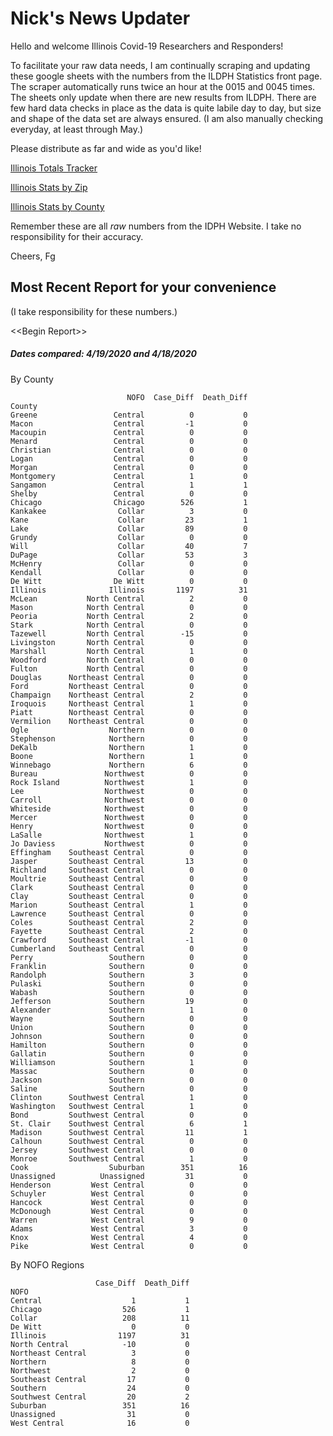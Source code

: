 # Nick's News Updater

Hello and welcome Illinois Covid-19 Researchers and Responders!

To facilitate your raw data needs, I am continually scraping and updating these google sheets with the numbers from the ILDPH Statistics front page.
The scraper automatically runs twice an hour at the 0015 and 0045 times. The sheets only update when there are new results from ILDPH.
There are few hard data checks in place as the data is quite labile day to day, but size and shape of the data set are always ensured. 
(I am also manually checking everyday, at least through May.)

Please distribute as far and wide as you'd like!

[Illinois Totals Tracker](https://drive.google.com/open?id=1MWNebArAjjTTtJdxQcnUakShSbADhccx3xw28L2Nflo)

[Illinois Stats by Zip](https://drive.google.com/open?id=11P36C4z4B2vIXSfgchfAwWfLRnUD0zqg0Ki-MWCiC58)

[Illinois Stats by County](https://drive.google.com/open?id=1sbLLUOqEv_s2eOh3iQyWRw7JOB8rixfu1oBXgPy8zP8)

Remember these are all _raw_ numbers from the IDPH Website.
I take no responsibility for their accuracy.

Cheers, Fg

## Most Recent Report for your convenience
(I take responsibility for these numbers.)

\<<Begin Report\>>

##### Dates compared: 4/19/2020 and 4/18/2020

By County

```
                          NOFO  Case_Diff  Death_Diff
County                                               
Greene                 Central          0           0
Macon                  Central         -1           0
Macoupin               Central          0           0
Menard                 Central          0           0
Christian              Central          0           0
Logan                  Central          0           0
Morgan                 Central          0           0
Montgomery             Central          1           0
Sangamon               Central          1           1
Shelby                 Central          0           0
Chicago                Chicago        526           1
Kankakee                Collar          3           0
Kane                    Collar         23           1
Lake                    Collar         89           0
Grundy                  Collar          0           0
Will                    Collar         40           7
DuPage                  Collar         53           3
McHenry                 Collar          0           0
Kendall                 Collar          0           0
De Witt                De Witt          0           0
Illinois              Illinois       1197          31
McLean           North Central          2           0
Mason            North Central          0           0
Peoria           North Central          2           0
Stark            North Central          0           0
Tazewell         North Central        -15           0
Livingston       North Central          0           0
Marshall         North Central          1           0
Woodford         North Central          0           0
Fulton           North Central          0           0
Douglas      Northeast Central          0           0
Ford         Northeast Central          0           0
Champaign    Northeast Central          2           0
Iroquois     Northeast Central          1           0
Piatt        Northeast Central          0           0
Vermilion    Northeast Central          0           0
Ogle                  Northern          0           0
Stephenson            Northern          0           0
DeKalb                Northern          1           0
Boone                 Northern          1           0
Winnebago             Northern          6           0
Bureau               Northwest          0           0
Rock Island          Northwest          1           0
Lee                  Northwest          0           0
Carroll              Northwest          0           0
Whiteside            Northwest          0           0
Mercer               Northwest          0           0
Henry                Northwest          0           0
LaSalle              Northwest          1           0
Jo Daviess           Northwest          0           0
Effingham    Southeast Central          0           0
Jasper       Southeast Central         13           0
Richland     Southeast Central          0           0
Moultrie     Southeast Central          0           0
Clark        Southeast Central          0           0
Clay         Southeast Central          0           0
Marion       Southeast Central          1           0
Lawrence     Southeast Central          0           0
Coles        Southeast Central          2           0
Fayette      Southeast Central          2           0
Crawford     Southeast Central         -1           0
Cumberland   Southeast Central          0           0
Perry                 Southern          0           0
Franklin              Southern          0           0
Randolph              Southern          3           0
Pulaski               Southern          0           0
Wabash                Southern          0           0
Jefferson             Southern         19           0
Alexander             Southern          1           0
Wayne                 Southern          0           0
Union                 Southern          0           0
Johnson               Southern          0           0
Hamilton              Southern          0           0
Gallatin              Southern          0           0
Williamson            Southern          1           0
Massac                Southern          0           0
Jackson               Southern          0           0
Saline                Southern          0           0
Clinton      Southwest Central          1           0
Washington   Southwest Central          1           0
Bond         Southwest Central          0           0
St. Clair    Southwest Central          6           1
Madison      Southwest Central         11           1
Calhoun      Southwest Central          0           0
Jersey       Southwest Central          0           0
Monroe       Southwest Central          1           0
Cook                  Suburban        351          16
Unassigned          Unassigned         31           0
Henderson         West Central          0           0
Schuyler          West Central          0           0
Hancock           West Central          0           0
McDonough         West Central          0           0
Warren            West Central          9           0
Adams             West Central          3           0
Knox              West Central          4           0
Pike              West Central          0           0
```

By NOFO Regions

```
                   Case_Diff  Death_Diff
NOFO                                    
Central                    1           1
Chicago                  526           1
Collar                   208          11
De Witt                    0           0
Illinois                1197          31
North Central            -10           0
Northeast Central          3           0
Northern                   8           0
Northwest                  2           0
Southeast Central         17           0
Southern                  24           0
Southwest Central         20           2
Suburban                 351          16
Unassigned                31           0
West Central              16           0
```

